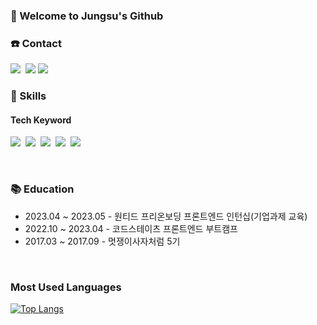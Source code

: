 <!--
**wjdwjdtn92/wjdwjdtn92** is a ✨ _special_ ✨ repository because its `README.md` (this file) appears on your GitHub profile.

Here are some ideas to get you started:

- 🔭 I’m currently working on ...
- 🌱 I’m currently learning ...
- 👯 I’m looking to collaborate on ...
- 🤔 I’m looking for help with ...
- 💬 Ask me about ...
- 📫 How to reach me: ...
- 😄 Pronouns: ...
- ⚡ Fun fact: ...
-->

### 👋 Welcome to Jungsu's Github

### **☎️ Contact**
<p>
  <a href="https://velog.io/@jungsu"><img src="https://img.shields.io/badge/Tech%20Blog-11B48A?style=flat-square&logo=Vimeo&logoColor=white&link=https://velog.io/@jungsu"/></a>&nbsp
  <a href="mailto:wjdwjdtn92@gmail.com"><img src="https://img.shields.io/badge/wjdwjdtn92@gmail.com-d14836?style=flat-square&logo=Gmail&logoColor=white&link=wjdwjdtn92@gmail.com"/></a>
<a href="https://www.linkedin.com/in/jungsu-jung/"><img src="https://img.shields.io/badge/JungsuJung-0A66C2?style=flat-square&logo=LinkedIn&logoColor=white&link=https://www.linkedin.com/in/jungsu-jung/"/></a>
</p>


### **💪 Skills**
#### **Tech Keyword**
<p>
  <img src="https://img.shields.io/badge/Javascript-ffb13b?style=flat-square&logo=javascript&logoColor=white"/>&nbsp 
  <img src="https://img.shields.io/badge/TypeScript-3178C6?style=flat-square&logo=TypeScript&logoColor=white"/>&nbsp
  <img src="https://img.shields.io/badge/ReactJS-61DAFB?style=flat-square&logo=React&logoColor=black"/>&nbsp  
  <img src="https://img.shields.io/badge/Next.js-000000?style=flat-square&logo=Next.js&logoColor=white" />&nbsp  
  <img src="https://img.shields.io/badge/NestJS-E0234E?style=flat-square&logo=NestJS&logoColor=white"/></a>&nbsp 
</p>


<br>

### **📚 Education**
- 2023.04 ~ 2023.05  - 원티드 프리온보딩 프론트엔드 인턴십(기업과제 교육)
- 2022.10 ~ 2023.04  - 코드스테이츠 프론트엔드 부트캠프
- 2017.03 ~ 2017.09  - 멋쟁이사자처럼 5기

<br>


### **Most Used Languages**
[![Top Langs](https://github-readme-stats.vercel.app/api/top-langs/?username=wjdwjdtn92&layout=compact)](https://github.com/wjdwjdtn92/github-readme-stats)



